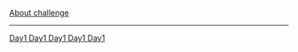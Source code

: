 <a href="https://adventofcode.com/2024/about"> About challenge </a>
<hr>
<a href="https://github.com/smolyohnny/advent-of-code/blob/master/src/y2024/Day1.java"> Day1 </a>
<a href="https://github.com/smolyohnny/advent-of-code/blob/master/src/y2024/Day2.java"> Day1 </a>
<a href="https://github.com/smolyohnny/advent-of-code/blob/master/src/y2024/Day3.java"> Day1 </a>
<a href="https://github.com/smolyohnny/advent-of-code/blob/master/src/y2024/Day4.java"> Day1 </a>
<a href="https://github.com/smolyohnny/advent-of-code/blob/master/src/y2024/Day5.java"> Day1 </a>

